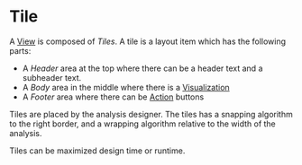 # Tile

A [View](view.md) is composed of *Tiles*.
A tile is a layout item which has the following parts:
* A *Header* area at the top where there can be a header text and a subheader text.
* A *Body* area in the middle where there is a [Visualization](../visualizations/index.md)
* A *Footer* area where there can be [Action](action.md) buttons

Tiles are placed by the analysis designer. The tiles has a snapping algorithm to the right border, and a wrapping algorithm relative to the width of the analysis.

Tiles can be maximized design time or runtime.